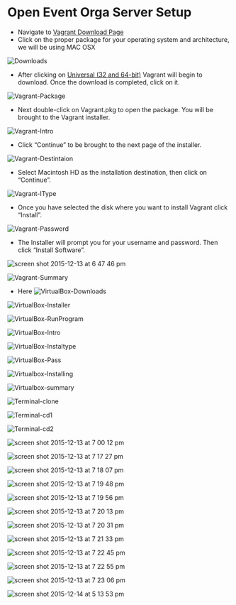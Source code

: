# Open Event Orga Server Setup
* Navigate to [Vagrant Download Page](http://www.vagrantup.com/downloads.html)
* Click on the proper package for your operating system and architecture, we will be using MAC OSX


![Downloads](https://cloud.githubusercontent.com/assets/9834624/11853313/5e2216c8-a40b-11e5-92d8-d525ba50a4eb.png)
* After clicking on [Universal (32 and 64-bit)](https://releases.hashicorp.com/vagrant/1.7.4/vagrant_1.7.4.dmg) Vagrant will begin to download. Once the download is completed, click on it.

![Vagrant-Package](https://cloud.githubusercontent.com/assets/9834624/11858241/d026a000-a42d-11e5-8151-31ac5c5970fe.png)

* Next double-click on Vagrant.pkg to open the package. You will be brought to the Vagrant installer.

![Vagrant-Intro](https://cloud.githubusercontent.com/assets/9834624/11853315/5e2590aa-a40b-11e5-8757-2441db8f0b23.png)

* Click “Continue” to be brought to the next page of the installer.

![Vagrant-Destintaion](https://cloud.githubusercontent.com/assets/9834624/11853317/5e2a1170-a40b-11e5-86c2-5355e7943045.png)

* Select Macintosh HD as the installation destination, then click on “Continue”.

![Vagrant-IType](https://cloud.githubusercontent.com/assets/9834624/11853318/5e5470aa-a40b-11e5-9f28-66222f25b1fe.png)

* Once you have selected the disk where you want to install Vagrant click “Install”.

![Vagrant-Password](https://cloud.githubusercontent.com/assets/9834624/11853325/5e64df30-a40b-11e5-9775-ec3d5d8d8a38.png)

* The Installer will prompt you for your username and password. Then click “Install Software”.

![screen shot 2015-12-13 at 6 47 46 pm](https://cloud.githubusercontent.com/assets/9834624/11853320/5e54d70c-a40b-11e5-9483-2fe1a3b51fe6.png)

![Vagrant-Summary](https://cloud.githubusercontent.com/assets/9834624/11853321/5e553a3a-a40b-11e5-892b-51b906225cee.png)
* Here
![VirtualBox-Downloads](https://cloud.githubusercontent.com/assets/9834624/11853322/5e5547b4-a40b-11e5-90eb-f2f96cfca33e.png)

![VirtualBox-Installer](https://cloud.githubusercontent.com/assets/9834624/11853327/5e6a30f2-a40b-11e5-9b58-10064b34d843.png)

![VirtualBox-RunProgram](https://cloud.githubusercontent.com/assets/9834624/11853323/5e5ea2dc-a40b-11e5-9a50-ffda4e08297a.png)

![VirtualBox-Intro](https://cloud.githubusercontent.com/assets/9834624/11853324/5e621d86-a40b-11e5-9587-298ea5b26a31.png)

![VirtualBox-Instaltype](https://cloud.githubusercontent.com/assets/9834624/11853326/5e67b7d2-a40b-11e5-8565-ecf423311c80.png)

![VirtualBox-Pass](https://cloud.githubusercontent.com/assets/9834624/11853328/5e6be06e-a40b-11e5-85be-0b5502062a19.png)

![Virtualbox-Installing](https://cloud.githubusercontent.com/assets/9834624/11853329/5e71173c-a40b-11e5-876a-7aca23d3f744.png)

![Virtualbox-summary](https://cloud.githubusercontent.com/assets/9834624/11853331/5e75a66c-a40b-11e5-8984-00dd1b57730f.png)

![Terminal-clone](https://cloud.githubusercontent.com/assets/9834624/11853330/5e72b952-a40b-11e5-8b58-80f7d1a50b2c.png)

![Terminal-cd1](https://cloud.githubusercontent.com/assets/9834624/11853332/5e789fb6-a40b-11e5-876e-ba37e462643d.png)

![Terminal-cd2](https://cloud.githubusercontent.com/assets/9834624/11853333/5e78ebba-a40b-11e5-9b1a-02ba564c64fb.png)

![screen shot 2015-12-13 at 7 00 12 pm](https://cloud.githubusercontent.com/assets/9834624/11853334/5e7eeff6-a40b-11e5-8131-430bfd468b13.png)

![screen shot 2015-12-13 at 7 17 27 pm](https://cloud.githubusercontent.com/assets/9834624/11853336/5e7f4208-a40b-11e5-8393-e37bf3a901ff.png)

![screen shot 2015-12-13 at 7 18 07 pm](https://cloud.githubusercontent.com/assets/9834624/11853335/5e7f398e-a40b-11e5-99d3-e3b9662b1819.png)

![screen shot 2015-12-13 at 7 19 48 pm](https://cloud.githubusercontent.com/assets/9834624/11853337/5e830226-a40b-11e5-8816-4f735307f902.png)

![screen shot 2015-12-13 at 7 19 56 pm](https://cloud.githubusercontent.com/assets/9834624/11853338/5e859e46-a40b-11e5-9b29-97c21d34896c.png)

![screen shot 2015-12-13 at 7 20 13 pm](https://cloud.githubusercontent.com/assets/9834624/11853339/5e89fcca-a40b-11e5-9b3d-64b0d2429398.png)

![screen shot 2015-12-13 at 7 20 31 pm](https://cloud.githubusercontent.com/assets/9834624/11853341/5e8f3f96-a40b-11e5-9d54-76f35af12a05.png)

![screen shot 2015-12-13 at 7 21 33 pm](https://cloud.githubusercontent.com/assets/9834624/11853342/5e97fb0e-a40b-11e5-8124-99918fed521b.png)

![screen shot 2015-12-13 at 7 22 45 pm](https://cloud.githubusercontent.com/assets/9834624/11853340/5e90acf0-a40b-11e5-8232-cd5978f966a9.png)

![screen shot 2015-12-13 at 7 22 55 pm](https://cloud.githubusercontent.com/assets/9834624/11853343/5e9cab7c-a40b-11e5-96ad-30df2a3e33a0.png)

![screen shot 2015-12-13 at 7 23 06 pm](https://cloud.githubusercontent.com/assets/9834624/11853345/5eb0e1b4-a40b-11e5-9995-f5bba6255064.png)

![screen shot 2015-12-14 at 5 13 53 pm](https://cloud.githubusercontent.com/assets/9834624/11853344/5ea28ccc-a40b-11e5-82d7-5ce49c2e2991.png)
